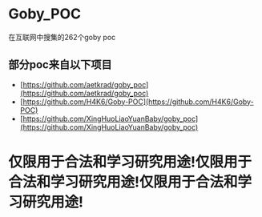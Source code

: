 # Goby_POC
在互联网中搜集的262个goby poc




## 部分poc来自以下项目
- [https://github.com/aetkrad/goby_poc](https://github.com/aetkrad/goby_poc)
- [https://github.com/H4K6/Goby-POC](https://github.com/H4K6/Goby-POC)
- [https://github.com/XingHuoLiaoYuanBaby/goby_poc](https://github.com/XingHuoLiaoYuanBaby/goby_poc)

# 仅限用于合法和学习研究用途!仅限用于合法和学习研究用途!仅限用于合法和学习研究用途!
